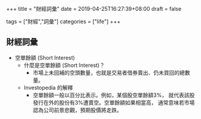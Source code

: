 +++
title = "財經詞彙"
date = 2019-04-25T16:27:39+08:00
draft = false

tags = ["財經","詞彙"]
categories = ["life"]
+++
## 財經詞彙
- 空單餘額 (Short Interest)
    - 什麼是空單餘額 (Short Interest)？
		- 市場上未回補的空頭數量，也就是交易者借券賣出、仍未買回的總數量。
	-  Investopedia 的解釋
		- 空單餘額一般以百分比表示。例如，某個股空單餘額3%，
		就代表該股發行在外的股份有3%遭賣空。空單餘額如果相當高，
		通常意味若市場認為公司前景悲觀，預期股價將走跌。